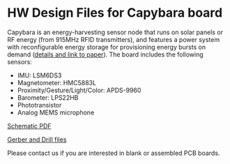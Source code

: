# HW Design Files for Capybara board

Capybara is an energy-harvesting sensor node that runs on solar panels or RF
energy (from 915MHz RFID transmitters), and features a power system with
reconfigurable energy storage for provisioning energy bursts on demand
([details and link to
paper](https://github.com/CMUAbstract/releases/blob/master/Capybara.md)). The board
includes the following sensors:

* IMU: LSM6DS3
* Magnetometer: HMC5883L
* Proximity/Gesture/Light/Color: APDS-9960
* Barometer: LPS22HB
* Phototransistor
* Analog MEMS microphone

[Schematic PDF](Project%20Outputs%20for%20Capybara/CapybaraSchematic.PDF)

[Gerber and Drill files](Project%20Outputs%20for%20Capybara/capybara-v2-0-gerber)

Please contact us if you are interested in blank or assembled PCB boards.
